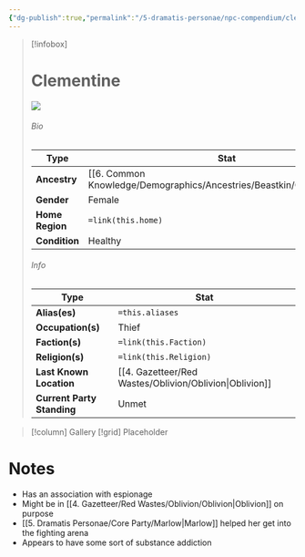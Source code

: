 ```yaml
---
{"dg-publish":true,"permalink":"/5-dramatis-personae/npc-compendium/clementine/","noteIcon":""}
---
```



> [!infobox]
> # Clementine
> ![](https://i.imgur.com/TR8MICU.png)
> ###### Bio
> Type |  Stat |
> ---|---|
> **Ancestry** | [[6. Common Knowledge/Demographics/Ancestries/Beastkin/Catfolk\|Catfolk]] |
> **Gender** | Female |
> **Home Region** | `=link(this.home)` |
> **Condition** | Healthy |
> ###### Info
> Type |  Stat |
> ---|---|
> **Alias(es)** | `=this.aliases` |
> **Occupation(s)** | Thief |
> **Faction(s)** | `=link(this.Faction)` |
> **Religion(s)** | `=link(this.Religion)` |
> **Last Known Location** | [[4. Gazetteer/Red Wastes/Oblivion/Oblivion\|Oblivion]] |
> **Current Party Standing** | Unmet |

> [!column] Gallery 
> [!grid] 
> Placeholder

# Notes

- Has an association with espionage 
- Might be in [[4. Gazetteer/Red Wastes/Oblivion/Oblivion\|Oblivion]] on purpose 
- [[5. Dramatis Personae/Core Party/Marlow\|Marlow]] helped her get into the fighting arena 
- Appears to have some sort of substance addiction 

